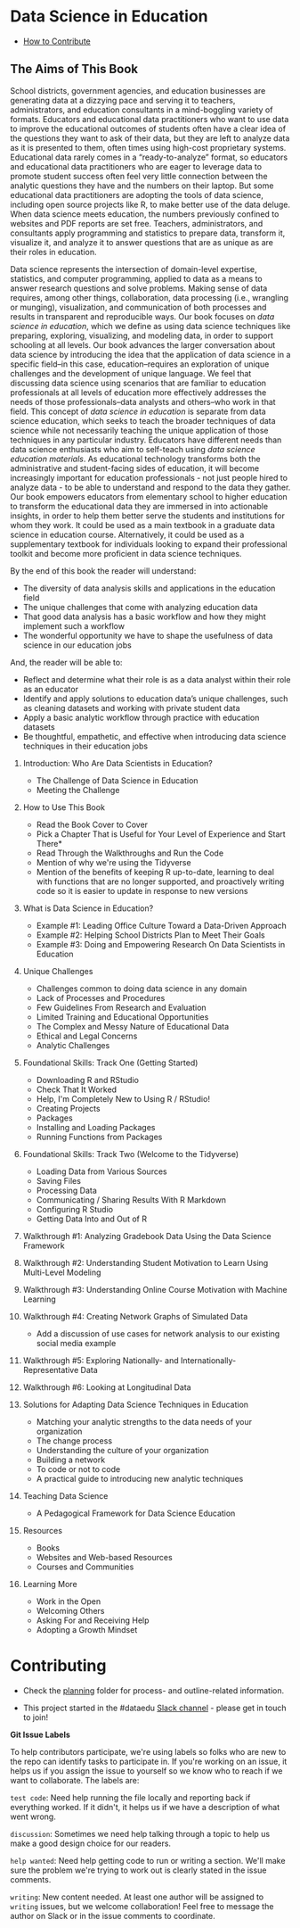 # Data Science in Education

* [How to Contribute](#Contributing)

## The Aims of This Book

School districts, government agencies, and education businesses are generating data at a dizzying pace and serving it to teachers, administrators, and education consultants in a mind-boggling variety of formats. Educators and educational data practitioners who want to use data to improve the educational outcomes of students often have a clear idea of the questions they want to ask of their data, but they are left to analyze data as it is presented to them, often times using high-cost proprietary systems. Educational data rarely comes in a “ready-to-analyze” format, so educators and educational data practitioners who are eager to leverage data to promote student success often feel very little connection between the analytic questions they have and the numbers on their laptop. But some educational data practitioners are adopting the tools of data science, including open source projects like R, to make better use of the data deluge. When data science meets education, the numbers previously confined to websites and PDF reports are set free. Teachers, administrators, and consultants apply programming and statistics to prepare data, transform it, visualize it, and analyze it to answer questions that are as unique as are their roles in education.

Data science represents the intersection of domain-level expertise, statistics, and computer programming, applied to data as a means to answer research questions and solve problems. Making sense of data requires, among other things, collaboration, data processing (i.e., wrangling or munging), visualization, and communication of both processes and results in transparent and reproducible ways. Our book focuses on *data science in education*, which we define as using data science techniques like preparing, exploring, visualizing, and modeling data, in order to support schooling at all levels. Our book advances the larger conversation about data science by introducing the idea that the application of data science in a specific field–in this case, education–requires an exploration of unique challenges and the development of unique language. We feel that discussing data science using scenarios that are familiar to education professionals at all levels of education more effectively addresses the needs of those professionals–data analysts and others–who work in that field. This concept of *data science in education* is separate from data science education, which seeks to teach the broader techniques of data science while not necessarily teaching the unique application of those techniques in any particular industry. Educators have different needs than data science enthusiasts who aim to self-teach using *data science education materials*. As educational technology transforms both the administrative and student-facing sides of education, it will become increasingly important for education professionals - not just people hired to analyze data - to be able to understand and respond to the data they gather. Our book empowers educators from elementary school to higher education to transform the educational data they are immersed in into actionable insights, in order to help them better serve the students and institutions for whom they work. It could be used as a main textbook in a graduate data science in education course. Alternatively, it could be used as a supplementary textbook for individuals looking to expand their professional toolkit and become more proficient in data science techniques. 

By the end of this book the reader will understand:

* The diversity of data analysis skills and applications in the education field 
* The unique challenges that come with analyzing education data
* That good data analysis has a basic workflow and how they might implement such a workflow
* The wonderful opportunity we have to shape the usefulness of data science in our education jobs

And, the reader will be able to:

* Reflect and determine what their role is as a data analyst within their role as an educator
* Identify and apply solutions to education data’s unique challenges, such as cleaning datasets and working with private student data 
* Apply a basic analytic workflow through practice with education datasets
* Be thoughtful, empathetic, and effective when introducing data science techniques in their education jobs

1. Introduction: Who Are Data Scientists in Education? 

    - The Challenge of Data Science in Education 
    - Meeting the Challenge

2. How to Use This Book 

    - Read the Book Cover to Cover
    - Pick a Chapter That is Useful for Your Level of Experience and Start There*
    - Read Through the Walkthroughs and Run the Code
    - Mention of why we're using the Tidyverse
    - Mention of the benefits of keeping R up-to-date, learning to deal with functions that are no longer supported, and proactively writing code so it is easier to update in response to new versions

3. What is Data Science in Education?

    - Example #1: Leading Office Culture Toward a Data-Driven Approach
    - Example #2: Helping School Districts Plan to Meet Their Goals
    - Example #3: Doing and Empowering Research On Data Scientists in Education

4. Unique Challenges

    - Challenges common to doing data science in any domain 
    - Lack of Processes and Procedures 
    - Few Guidelines From Research and Evaluation
    - Limited Training and Educational Opportunities 
    - The Complex and Messy Nature of Educational Data
    - Ethical and Legal Concerns
    - Analytic Challenges

5. Foundational Skills: Track One (Getting Started)

    - Downloading R and RStudio
    - Check That It Worked
    - Help, I'm Completely New to Using R / RStudio!
    - Creating Projects
    - Packages
    - Installing and Loading Packages
    - Running Functions from Packages

6. Foundational Skills: Track Two (Welcome to the Tidyverse)

    - Loading Data from Various Sources
    - Saving Files
    - Processing Data
    - Communicating / Sharing Results With R Markdown
    - Configuring R Studio
    - Getting Data Into and Out of R

7. Walkthrough #1: Analyzing Gradebook Data Using the Data Science Framework

8. Walkthrough #2: Understanding Student Motivation to Learn Using Multi-Level Modeling

9. Walkthrough #3: Understanding Online Course Motivation with Machine Learning

10. Walkthrough #4: Creating Network Graphs of Simulated Data

    - Add a discussion of use cases for network analysis to our existing social media example

11. Walkthrough #5: Exploring Nationally- and Internationally-Representative Data

12. Walkthrough #6: Looking at Longitudinal Data

13. Solutions for Adapting Data Science Techniques in Education

    - Matching your analytic strengths to the data needs of your organization 
    - The change process
    - Understanding the culture of your organization
    - Building a network
    - To code or not to code
    - A practical guide to introducing new analytic techniques

14. Teaching Data Science

    - A Pedagogical Framework for Data Science Education

15. Resources

    - Books
    - Websites and Web-based Resources
    - Courses and Communities

16. Learning More

    - Work in the Open
    - Welcoming Others
    - Asking For and Receiving Help
    - Adopting a Growth Mindset


# Contributing

- Check the [planning](/planning/) folder for process- and outline-related information.

- This project started in the #dataedu [Slack channel](https://dataedu.slack.com/) - please get in touch to join!

**Git Issue Labels** 

To help contributors participate, we're using labels so folks who are new to the repo can identify tasks to participate in. If you're working on an issue, it helps us if you assign the issue to yourself so we know who to reach if we want to collaborate. The labels are: 

`test code`: Need help running the file locally and reporting back if everything worked. If it didn't, it helps us if we have a description of what went wrong. 

`discussion`: Sometimes we need help talking through a topic to help us make a good design choice for our readers.

`help wanted`: Need help getting code to run or writing a section. We'll make sure the problem we're trying to work out is clearly stated in the issue comments. 

`writing`: New content needed. At least one author will be assigned to `writing` issues, but we welcome collaboration! Feel free to message the author on Slack or in the issue comments to coordinate.